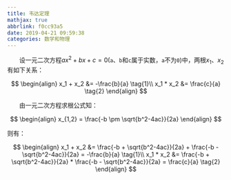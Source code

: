 ```yaml
---
title: 韦达定理
mathjax: true
abbrlink: f0cc93a5
date: 2019-04-21 09:59:38
categories: 数学和物理
---
```

&emsp;&emsp;设一元二次方程$ax^2 + bx + c = 0$(`a`、`b`和`c`属于实数，`a`不为`0`)中，两根$x_1$、$x_2$有如下关系：

$$
\begin{align}
x_1 + x_2 &= -\frac{b}{a} \tag{1}\\
x_1 * x_2 &= \frac{c}{a} \tag{2}
\end{align}
$$

&emsp;&emsp;由一元二次方程求根公式知：

$$
\begin{align}
x_{1,2} = \frac{-b \pm \sqrt{b^2-4ac}}{2a}
\end{align}
$$

则有：

$$
\begin{align}
x_1 + x_2 &= \frac{-b + \sqrt{b^2-4ac}}{2a} + \frac{-b - \sqrt{b^2-4ac}}{2a} = -\frac{b}{a} \tag{1}\\
x_1 * x_2 &= \frac{-b + \sqrt{b^2-4ac}}{2a} * \frac{-b - \sqrt{b^2-4ac}}{2a} = \frac{c}{a} \tag{2}
\end{align}
$$